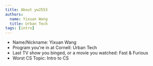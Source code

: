 ```yaml
---
title: About yw2553
authors:
  name: Yixuan Wang
  title: Urban Tech
tags: [intro]
---
```


- Name/Nickname: Yixuan Wang
- Program you're in at Cornell: Urban Tech
- Last TV show you binged, or a movie you watched: Fast & Furious
- Worst CS Topic: Intro to CS